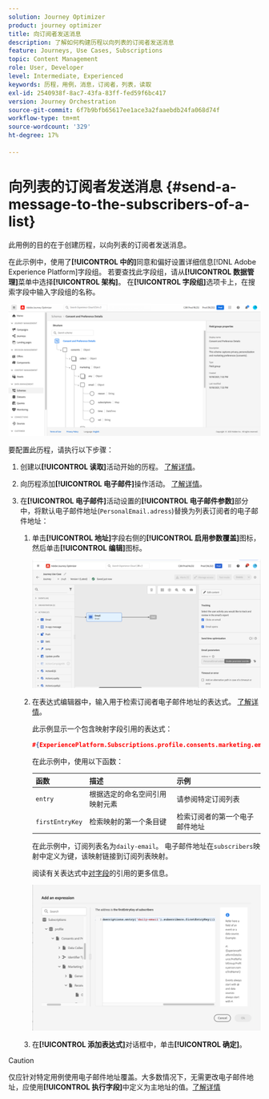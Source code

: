 ```yaml
---
solution: Journey Optimizer
product: journey optimizer
title: 向订阅者发送消息
description: 了解如何构建历程以向列表的订阅者发送消息
feature: Journeys, Use Cases, Subscriptions
topic: Content Management
role: User, Developer
level: Intermediate, Experienced
keywords: 历程，用例，消息，订阅者，列表，读取
exl-id: 2540938f-8ac7-43fa-83ff-fed59f6bc417
version: Journey Orchestration
source-git-commit: 6f7b9bfb65617ee1ace3a2faaebdb24fa068d74f
workflow-type: tm+mt
source-wordcount: '329'
ht-degree: 17%

---
```


# 向列表的订阅者发送消息 {#send-a-message-to-the-subscribers-of-a-list}

此用例的目的在于创建历程，以向列表的订阅者发送消息。

在此示例中，使用了&#x200B;**[!UICONTROL 中的]**&#x200B;同意和偏好设置详细信息[!DNL Adobe Experience Platform]字段组。 若要查找此字段组，请从&#x200B;**[!UICONTROL 数据管理]**&#x200B;菜单中选择&#x200B;**[!UICONTROL 架构]**。 在&#x200B;**[!UICONTROL 字段组]**&#x200B;选项卡上，在搜索字段中输入字段组的名称。

![此字段组包含订阅元素](assets/consent-and-preference-details-field-group.png)

要配置此历程，请执行以下步骤：

1. 创建以&#x200B;**[!UICONTROL 读取]**&#x200B;活动开始的历程。 [了解详情](journey-gs.md)。
1. 向历程添加&#x200B;**[!UICONTROL 电子邮件]**&#x200B;操作活动。 [了解详情](journeys-message.md)。
1. 在&#x200B;**[!UICONTROL 电子邮件]**&#x200B;活动设置的&#x200B;**[!UICONTROL 电子邮件参数]**&#x200B;部分中，将默认电子邮件地址(`PersonalEmail.adress`)替换为列表订阅者的电子邮件地址：

   1. 单击&#x200B;**[!UICONTROL 地址]**&#x200B;字段右侧的&#x200B;**[!UICONTROL 启用参数覆盖]**&#x200B;图标，然后单击&#x200B;**[!UICONTROL 编辑]**&#x200B;图标。

      ![](assets/message-to-subscribers-uc-1.png)

   1. 在表达式编辑器中，输入用于检索订阅者电子邮件地址的表达式。 [了解详情](expression/expressionadvanced.md)。

      此示例显示一个包含映射字段引用的表达式：

      ```json
      #{ExperiencePlatform.Subscriptions.profile.consents.marketing.email.subscriptions.entry('daily-email').subscribers.firstEntryKey()}
      ```

      在此示例中，使用以下函数：

      | 函数 | 描述 | 示例 |
      | --- | --- | --- |
      | `entry` | 根据选定的命名空间引用映射元素 | 请参阅特定订阅列表 |
      | `firstEntryKey` | 检索映射的第一个条目键 | 检索订阅者的第一个电子邮件地址 |

      在此示例中，订阅列表名为`daily-email`。 电子邮件地址在`subscribers`映射中定义为键，该映射链接到订阅列表映射。

      阅读有关表达式中[对字段](expression/field-references.md)的引用的更多信息。

      ![](assets/message-to-subscribers-uc-2.png)

   1. 在&#x200B;**[!UICONTROL 添加表达式]**&#x200B;对话框中，单击&#x200B;**[!UICONTROL 确定]**。

>[!CAUTION]
>
>仅应针对特定用例使用电子邮件地址覆盖。大多数情况下，无需更改电子邮件地址，应使用&#x200B;**[!UICONTROL 执行字段]**&#x200B;中定义为主地址的值。[了解详情](../configuration/primary-email-addresses.md)
